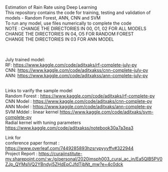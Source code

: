Estimation of Rain Rate using Deep Learning <br/>
This repository contains the code for training, testing and validation of models - Random Forest, ANN, CNN and SVM<br/>
To run any model, use files numerically to complete the code <br/>
NOTE : CHANGE THE DIRECTORIES IN 00, O1, 02 FOR ALL MODELS<br/>
       CHANGE THE DIRECTORIES IN 04, O5 FOR RANDOM FOREST<br/>
       CHANGE THE DIRECTORIES IN 03 FOR ANN MODEL<br/><br/><br/>

July trained model:<br/>
RF: https://www.kaggle.com/code/aditxaks/rf-complete-july-py <br/>
CNN: https://www.kaggle.com/code/aditxakss/cnn-complete-july-py <br/>
ANN: https://www.kaggle.com/code/aditxakss/ann-complete-july-py <br/>


<br/>Links to varify the sample model<br/>
Random Forest : https://www.kaggle.com/code/aditxaks/rf-complete-py<br/>
CNN Model : https://www.kaggle.com/code/aditxaks/cnn-complete-py<br/>
ANN Model : https://www.kaggle.com/code/aditxaks/ann-complete-py <br/>
SVM Mddel : linear kernel https://www.kaggle.com/code/aditxaks/svm-complete-py <br/>
            Radial kernel with tuning parameters https://www.kaggle.com/code/aditxakss/notebook30a7a3ea3 <br/>

Link for<br/>
conference paper format : https://www.overleaf.com/7449285893hzsrypyyvffv#322944<br/>
Project Report : https://curajinstitute-my.sharepoint.com/:w:/g/personal/2020imsph003_curaj_ac_in/Ea5QIB5PV0ZJp_QYMslVQ2YBndyi5ZHdEpCJfdTjbNt_mw?e=4c0dck
